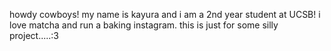 howdy cowboys! my name is kayura and i am a 2nd year student at UCSB! i love matcha and run a baking instagram. this is just for some silly project.....:3 
